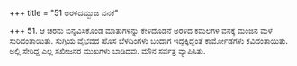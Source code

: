 +++
title = "51 ಅರಳಿದಮ್ಬುಜ ವನಕೆ"

+++
51. ಆ ಚರನು ಬಿನ್ನವಿಸಿಕೊಂಡ ಮಾತುಗಳನ್ನು ಕೇಳಿದೊಡನೆ ಅರಳಿದ ಕಮಲಗಳ ವನಕ್ಕೆ ಮಂಜಿನ ಮಳೆ ಸುರಿದಂತಾಯಿತು. ಸುಗ್ಗಿಯ ವೈಭವದ ಹೊಸ ಬೆಳದಿಂಗಳು ಬಂದಾಗ ಇದ್ದಕ್ಕಿದ್ದಂತೆ ಕಾರ್ಮೋಡಗಳು ಕವಿದಂತಾಯಿತು. ಅಲ್ಲಿ ಸೇರಿದ್ದ ಎಲ್ಲ ಸಖೀಜನರ ಮುಖಗಳು ಬಾಡಿದವು.   ಮೌನ ಸರ್ವತ್ರ  ವ್ಯಾಪಿಸಿತು.